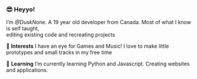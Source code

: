 ### 😎 Heyyo!

I’m *@DuskNone*. A 19 year old developer from Canada.
Most of what I know is self taught,   
editing existing code and recreating projects

👀 **Interests**
I have an eye for Games and Music!
I love to make little prototypes and small tracks in my free time

🌱 **Learning**
I’m currently learning Python and Javascript. Creating websites and applications.

<!---
DuskNone/DuskNone is a ✨ special ✨ repository because its `README.md` (this file) appears on your GitHub profile.
You can click the Preview link to take a look at your changes.

yeah dude I know...
--->
